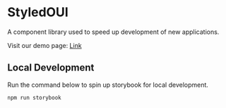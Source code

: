 # StyledOUI

A component library used to speed up development of new applications.

Visit our demo page: [Link](https://styledoui.now.sh)

## Local Development

Run the command below to spin up storybook for local development.

```
npm run storybook
```
